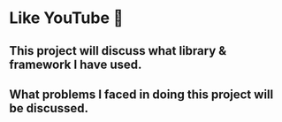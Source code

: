 # Like YouTube 🚀

## This project will discuss what library & framework I have used.

## What problems I faced in doing this project will be discussed.
